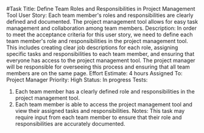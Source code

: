 #Task Title: Define Team Roles and Responsibilities in Project Management Tool
User Story: Each team member's roles and responsibilities are clearly defined and documented. The project management tool allows for easy task management and collaboration among team members.
Description: In order to meet the acceptance criteria for this user story, we need to define each team member's role and responsibilities in the project management tool. This includes creating clear job descriptions for each role, assigning specific tasks and responsibilities to each team member, and ensuring that everyone has access to the project management tool. The project manager will be responsible for overseeing this process and ensuring that all team members are on the same page.
Effort Estimate: 4 hours
Assigned To: Project Manager
Priority: High
Status: In progress
Tests:
1.	Each team member has a clearly defined role and responsibilities in the project management tool.
2.	Each team member is able to access the project management tool and view their assigned tasks and responsibilities.
Notes: This task may require input from each team member to ensure that their role and responsibilities are accurately documented.

